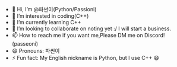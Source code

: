 - 👋 Hi, I’m @파썬이(Python/Passioni)
- 👀 I’m interested in coding(C++)
- 🌱 I’m currently learning C++
- 💞️ I’m looking to collaborate on noting yet :/ I will start a business.
- 📫 How to reach me if you want me,Please DM me on Discord!(passeoni)
- 😄 Pronouns: 파썬이
- ⚡ Fun fact: My English nickname is Python, but I use C++ 😄

<!---
SexyPython777/SexyPython777 is a ✨ special ✨ repository because its `README.md` (this file) appears on your GitHub profile.
You can click the Preview link to take a look at your changes.
--->
